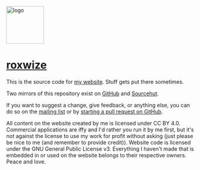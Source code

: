 <img src="https://roxwize.xyz/static/img/logo.png" alt="logo" width="100" />

# [roxwize](https://roxwize.xyz/)

This is the source code for [my website](https://roxwize.xyz/). Stuff gets put there sometimes.

Two mirrors of this repository exist on [GitHub](https://github.com/roxwize/roxwize.xyz) and [Sourcehut](https://git.sr.ht/~roxwize/roxwize.xyz).

If you want to suggest a change, give feedback, or anything else, you can do so on the [mailing list](https://lists.sr.ht/~roxwize/roxwize.xyz-discuss) or by [starting a pull request on GitHub](https://github.com/roxwize/roxwize.xyz/pulls).

All content on the website created by me is licensed under CC BY 4.0. Commercial applications are iffy and I'd rather you run it by me first, but it's not against the license to use my work for profit without asking (just please be nice to me (and remember to provide credit)). Website code is licensed under the GNU General Public License v3. Everything I haven't made that is embedded in or used on the website belongs to their respective owners. Peace and love.
